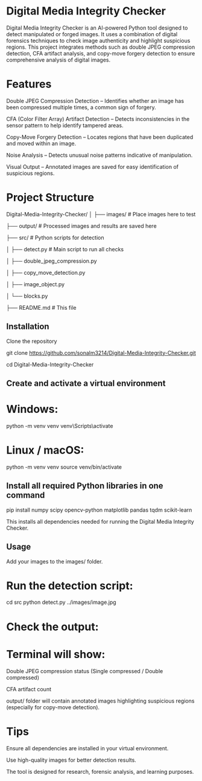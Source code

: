 # Digital Media Integrity Checker

Digital Media Integrity Checker is an AI-powered Python tool designed to detect manipulated or forged images. It uses a combination of digital forensics techniques to check image authenticity and highlight suspicious regions. This project integrates methods such as double JPEG compression detection, CFA artifact analysis, and copy-move forgery detection to ensure comprehensive analysis of digital images.

# Features

Double JPEG Compression Detection – Identifies whether an image has been compressed multiple times, a common sign of forgery.

CFA (Color Filter Array) Artifact Detection – Detects inconsistencies in the sensor pattern to help identify tampered areas.

Copy-Move Forgery Detection – Locates regions that have been duplicated and moved within an image.

Noise Analysis – Detects unusual noise patterns indicative of manipulation.

Visual Output – Annotated images are saved for easy identification of suspicious regions.

# Project Structure
Digital-Media-Integrity-Checker/
│
├── images/                # Place images here to test

├── output/                # Processed images and results are saved here

├── src/                   # Python scripts for detection

│   ├── detect.py          # Main script to run all checks

│   ├── double_jpeg_compression.py

│   ├── copy_move_detection.py

│   ├── image_object.py

│   └── blocks.py

├── README.md              # This file

## Installation

Clone the repository

git clone https://github.com/sonalm3214/Digital-Media-Integrity-Checker.git

cd Digital-Media-Integrity-Checker


## Create and activate a virtual environment

# Windows:

python -m venv venv
venv\Scripts\activate


# Linux / macOS:

python -m venv venv
source venv/bin/activate


## Install all required Python libraries in one command

pip install numpy scipy opencv-python matplotlib pandas tqdm scikit-learn


This installs all dependencies needed for running the Digital Media Integrity Checker.

## Usage

Add your images to the images/ folder.

# Run the detection script:

cd src
python detect.py ../images/image.jpg


# Check the output:

# Terminal will show:

Double JPEG compression status (Single compressed / Double compressed)

CFA artifact count

output/ folder will contain annotated images highlighting suspicious regions (especially for copy-move detection).

# Tips

Ensure all dependencies are installed in your virtual environment.

Use high-quality images for better detection results.

The tool is designed for research, forensic analysis, and learning purposes.
